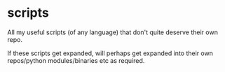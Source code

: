 # scripts

All my useful scripts (of any language) that don't quite deserve their own repo.

If these scripts get expanded, will perhaps get expanded into their own repos/python modules/binaries
etc as required.

